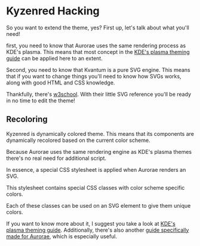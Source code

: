 # Kyzenred Hacking

So you want to extend the theme, yes? First up, let's talk about what you'll need!

first, you need to know that Aurorae uses the same rendering process as KDE's plasma. This means that most concept in the [KDE's plasma theming guide](https://techbase.kde.org/Development/Tutorials/Plasma5/ThemeDetails) can be applied here to an extent.

Second, you need to know that Kvantum is a pure SVG engine. This means that if you want to change things you'll need to know how SVGs works, along with good HTML and CSS knowledge.

Thankfully, there's [w3school](https://www.w3schools.com/graphics/svg_intro.asp). With their little SVG reference you'll be ready in no time to edit the theme!

## Recoloring
Kyzenred is dynamically colored theme. This means that its components are dynamically recolored based on the current color scheme.

Because Aurorae uses the same rendering engine as KDE's plasma themes there's no real need for additional script. 

In essence, a special CSS stylesheet is applied when Aurorae renders an SVG.

This stylesheet contains special CSS classes with color scheme specific colors. 

Each of these classes can be used on an SVG element to give them unique colors.

If you want to know more about it, I suggest you take a look at [KDE's plasma theming guide](https://techbase.kde.org/Development/Tutorials/Plasma5/ThemeDetails). 
Additionally, there's also another [guide specifically made for Aurorae](https://techbase.kde.org/User:Mgraesslin/Aurorae), which is especially useful. 